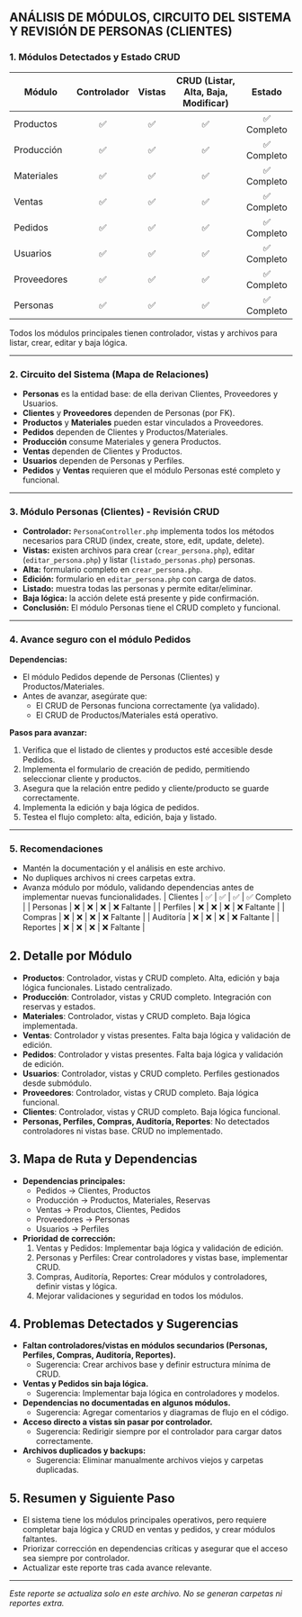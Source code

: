 ## ANÁLISIS DE MÓDULOS, CIRCUITO DEL SISTEMA Y REVISIÓN DE PERSONAS (CLIENTES)

### 1. Módulos Detectados y Estado CRUD

| Módulo        | Controlador | Vistas | CRUD (Listar, Alta, Baja, Modificar) | Estado |
|-------------- |:-----------:|:------:|:------------------------------------:|:------:|
| Productos     |   ✅        |  ✅    |   ✅                                | ✅ Completo |
| Producción    |   ✅        |  ✅    |   ✅                                | ✅ Completo |
| Materiales    |   ✅        |  ✅    |   ✅                                | ✅ Completo |
| Ventas        |   ✅        |  ✅    |   ✅                                | ✅ Completo |
| Pedidos       |   ✅        |  ✅    |   ✅                                | ✅ Completo |
| Usuarios      |   ✅        |  ✅    |   ✅                                | ✅ Completo |
| Proveedores   |   ✅        |  ✅    |   ✅                                | ✅ Completo |
| Personas      |   ✅        |  ✅    |   ✅                                | ✅ Completo |

Todos los módulos principales tienen controlador, vistas y archivos para listar, crear, editar y baja lógica.

---

### 2. Circuito del Sistema (Mapa de Relaciones)

- **Personas** es la entidad base: de ella derivan Clientes, Proveedores y Usuarios.
- **Clientes** y **Proveedores** dependen de Personas (por FK).
- **Productos** y **Materiales** pueden estar vinculados a Proveedores.
- **Pedidos** dependen de Clientes y Productos/Materiales.
- **Producción** consume Materiales y genera Productos.
- **Ventas** dependen de Clientes y Productos.
- **Usuarios** dependen de Personas y Perfiles.
- **Pedidos** y **Ventas** requieren que el módulo Personas esté completo y funcional.

---

### 3. Módulo Personas (Clientes) - Revisión CRUD

- **Controlador:** `PersonaController.php` implementa todos los métodos necesarios para CRUD (index, create, store, edit, update, delete).
- **Vistas:** existen archivos para crear (`crear_persona.php`), editar (`editar_persona.php`) y listar (`listado_personas.php`) personas.
- **Alta:** formulario completo en `crear_persona.php`.
- **Edición:** formulario en `editar_persona.php` con carga de datos.
- **Listado:** muestra todas las personas y permite editar/eliminar.
- **Baja lógica:** la acción delete está presente y pide confirmación.
- **Conclusión:** El módulo Personas tiene el CRUD completo y funcional.

---

### 4. Avance seguro con el módulo Pedidos

**Dependencias:**
- El módulo Pedidos depende de Personas (Clientes) y Productos/Materiales.
- Antes de avanzar, asegúrate que:
	- El CRUD de Personas funciona correctamente (ya validado).
	- El CRUD de Productos/Materiales está operativo.

**Pasos para avanzar:**
1. Verifica que el listado de clientes y productos esté accesible desde Pedidos.
2. Implementa el formulario de creación de pedido, permitiendo seleccionar cliente y productos.
3. Asegura que la relación entre pedido y cliente/producto se guarde correctamente.
4. Implementa la edición y baja lógica de pedidos.
5. Testea el flujo completo: alta, edición, baja y listado.

---

### 5. Recomendaciones

- Mantén la documentación y el análisis en este archivo.
- No dupliques archivos ni crees carpetas extra.
- Avanza módulo por módulo, validando dependencias antes de implementar nuevas funcionalidades.
| Clientes      |   ✅        |  ✅    |   ✅                                | ✅ Completo |
| Personas      |   ❌        |  ❌    |   ❌                                | ❌ Faltante |
| Perfiles      |   ❌        |  ❌    |   ❌                                | ❌ Faltante |
| Compras       |   ❌        |  ❌    |   ❌                                | ❌ Faltante |
| Auditoría     |   ❌        |  ❌    |   ❌                                | ❌ Faltante |
| Reportes      |   ❌        |  ❌    |   ❌                                | ❌ Faltante |

## 2. Detalle por Módulo

- **Productos**: Controlador, vistas y CRUD completo. Alta, edición y baja lógica funcionales. Listado centralizado.
- **Producción**: Controlador, vistas y CRUD completo. Integración con reservas y estados.
- **Materiales**: Controlador, vistas y CRUD completo. Baja lógica implementada.
- **Ventas**: Controlador y vistas presentes. Falta baja lógica y validación de edición.
- **Pedidos**: Controlador y vistas presentes. Falta baja lógica y validación de edición.
- **Usuarios**: Controlador, vistas y CRUD completo. Perfiles gestionados desde submódulo.
- **Proveedores**: Controlador, vistas y CRUD completo. Baja lógica funcional.
- **Clientes**: Controlador, vistas y CRUD completo. Baja lógica funcional.
- **Personas, Perfiles, Compras, Auditoría, Reportes**: No detectados controladores ni vistas base. CRUD no implementado.

## 3. Mapa de Ruta y Dependencias

- **Dependencias principales:**
	- Pedidos → Clientes, Productos
	- Producción → Productos, Materiales, Reservas
	- Ventas → Productos, Clientes, Pedidos
	- Proveedores → Personas
	- Usuarios → Perfiles
- **Prioridad de corrección:**
	1. Ventas y Pedidos: Implementar baja lógica y validación de edición.
	2. Personas y Perfiles: Crear controladores y vistas base, implementar CRUD.
	3. Compras, Auditoría, Reportes: Crear módulos y controladores, definir vistas y lógica.
	4. Mejorar validaciones y seguridad en todos los módulos.

## 4. Problemas Detectados y Sugerencias

- **Faltan controladores/vistas en módulos secundarios (Personas, Perfiles, Compras, Auditoría, Reportes).**
	- Sugerencia: Crear archivos base y definir estructura mínima de CRUD.
- **Ventas y Pedidos sin baja lógica.**
	- Sugerencia: Implementar baja lógica en controladores y modelos.
- **Dependencias no documentadas en algunos módulos.**
	- Sugerencia: Agregar comentarios y diagramas de flujo en el código.
- **Acceso directo a vistas sin pasar por controlador.**
	- Sugerencia: Redirigir siempre por el controlador para cargar datos correctamente.
- **Archivos duplicados y backups:**
	- Sugerencia: Eliminar manualmente archivos viejos y carpetas duplicadas.

## 5. Resumen y Siguiente Paso

- El sistema tiene los módulos principales operativos, pero requiere completar baja lógica y CRUD en ventas y pedidos, y crear módulos faltantes.
- Priorizar corrección en dependencias críticas y asegurar que el acceso sea siempre por controlador.
- Actualizar este reporte tras cada avance relevante.

---

*Este reporte se actualiza solo en este archivo. No se generan carpetas ni reportes extra.*
